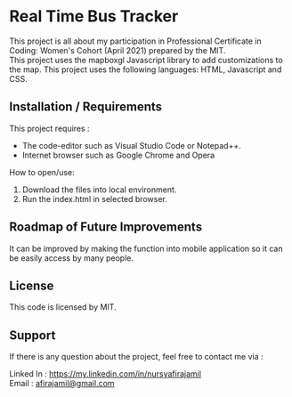 # Real Time Bus Tracker
This project is all about my participation in Professional Certificate in Coding: Women's Cohort (April 2021) prepared by the MIT.<br/>
This project uses the mapboxgl Javascript library to add customizations to the map. This project uses the following languages: HTML, Javascript and CSS.

## Installation / Requirements

 This project requires :
 - The code-editor such as Visual Studio Code or Notepad++.
 - Internet browser such as Google Chrome and Opera
 
 How to open/use:
 1) Download the files into local environment.
 2) Run the index.html in selected browser.

## Roadmap of Future Improvements
It can be improved by making the function into mobile application so it can be easily access by many people.

## License
This code is licensed by MIT.

## Support
If there is any question about the project, feel free to contact me via :

Linked In : https://my.linkedin.com/in/nursyafirajamil<br/>
Email : afirajamil@gmail.com

